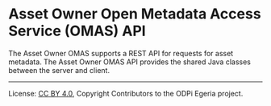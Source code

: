 <!-- SPDX-License-Identifier: CC-BY-4.0 -->
<!-- Copyright Contributors to the ODPi Egeria project. -->

# Asset Owner Open Metadata Access Service (OMAS) API

The Asset Owner OMAS supports a REST API for requests for asset metadata.
The Asset Owner OMAS API provides the shared Java classes between the
server and client.

----
License: [CC BY 4.0](https://creativecommons.org/licenses/by/4.0/),
Copyright Contributors to the ODPi Egeria project.
